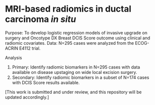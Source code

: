 # MRI-based radiomics in ductal carcinoma *in situ*

Purpose: To develop logistic regression models of invasive upgrade on surgery and Oncotype DX Breast DCIS Score outcome using clinical and radiomic covariates.
Data: N=295 cases were analyzed from the ECOG-ACRIN E4112 trial.

Analysis
1. Primary: Identify radiomic biomarkers in N=295 cases with data available on disease upstaging on wide local excision surgery.
2. Secondary: Identify radiomic biomarkers in a subset of N=174 cases with DCIS Score results available. 

[This work is submitted and under review, and this repository will be updated accordingly.]
